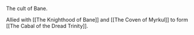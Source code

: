 The cult of Bane.

Allied with [[The Knighthood of Bane]] and [[The Coven of Myrkul]] to form [[The Cabal of the Dread Trinity]]. 